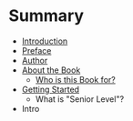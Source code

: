 # Summary

* [Introduction](README.md)
* [Preface](Intro/preface.md)
* [Author](Intro/author.md)
* [About the Book](Intro/About/about_the_book.md)
   * [Who is this Book for?](Intro/About/who_is_this_book_for.md)
* [Getting Started](Intro/getting_started.md)
   * What is "Senior Level"?
* Intro

